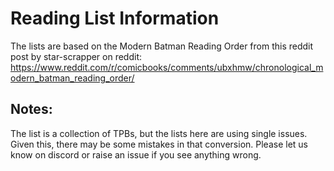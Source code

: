 # Reading List Information
The lists are based on the Modern Batman Reading Order from this reddit post by star-scrapper on reddit:
https://www.reddit.com/r/comicbooks/comments/ubxhmw/chronological_modern_batman_reading_order/


## Notes:
The list is a collection of TPBs, but the lists here are using single issues. Given this, there may be some mistakes in that conversion. Please let us know on discord or raise an issue if you see anything wrong.